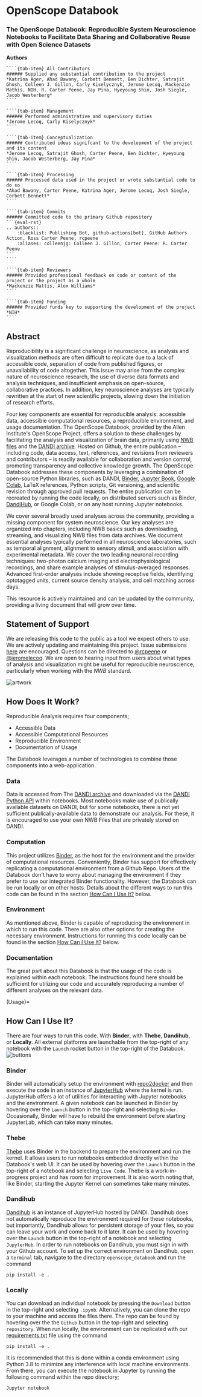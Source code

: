# OpenScope Databook

### The OpenScope Databook: Reproducible System Neuroscience Notebooks to Facilitate Data Sharing and Collaborative Reuse with Open Science Datasets

**Authors**

`````{tab-set}
````{tab-item} All Contributors
###### Supplied any substantial contribution to the project
*Katrina Ager, Ahad Bawany, Corbett Bennett, Ben Dichter, Satrajit Ghosh, Colleen J. Gillon, Carly Kiselycznyk, Jerome Lecoq, Mackenzie Mathis, NIH, R. Carter Peene, Jay Pina, Hyeyoung Shin, Josh Siegle, Jacob Westerberg*
````

````{tab-item} Management
###### Performed administrative and supervisory duties
*Jerome Lecoq, Carly Kiselycznyk*
````

````{tab-item} Conceptualization
###### Contributed ideas signifcant to the development of the project and its content
*Jerome Lecoq, Satrajit Ghosh, Carter Peene, Ben Dichter, Hyeyoung Shin, Jacob Westerberg, Jay Pina*
````

````{tab-item} Processing
###### Processed data used in the project or wrote substantial code to do so
*Ahad Bawany, Carter Peene, Katrina Ager, Jerome Lecoq, Josh Siegle, Corbett Bennett*
````

````{tab-item} Commits
###### Committed code to the primary Github repository
```{eval-rst}
.. authors::
    :blacklist: Publishing Bot, github-actions[bot], GitHub Authors Action, Ross Carter Peene, rcpeene
    :aliases: colleenjg: Colleen J. Gillon, Carter Peene: R. Carter Peene
```
````

````{tab-item} Reviewers
###### Provided professional feedback on code or content of the project or the project as a whole 
*Mackenzie Mattis, Alex Williams*
````

````{tab-item} Funding
###### Provided funds key to supporting the development of the project
*NIH*
````

`````


## Abstract

Reproducibility is a significant challenge in neuroscience, as analysis and visualization methods are often difficult to replicate due to a lack of accessible code, separation of code from published figures, or unavailability of code altogether. This issue may arise from the complex nature of neuroscience research, the use of diverse data formats and analysis techniques, and insufficient emphasis on open-source, collaborative practices. In addition, key neuroscience analyses are typically rewritten at the start of new scientific projects, slowing down the initiation of research efforts.

Four key components are essential for reproducible analysis: accessible data, accessible computational resources, a reproducible environment, and usage documentation. The OpenScope Databook, provided by the Allen Institute's OpenScope Project, offers a solution to these challenges by facilitating the analysis and visualization of brain data, primarily using [NWB files](https://www.nwb.org/) and the [DANDI archive](https://dandiarchive.org/). Hosted on Github, the entire publication – including code, data access, text, references, and revisions from reviewers and contributors – is readily available for collaboration and version control, promoting transparency and collective knowledge growth. The OpenScope Databook addresses these components by leveraging a combination of open-source Python libraries, such as DANDI, [Binder](https://mybinder.org/), [Jupyter Book](https://jupyterbook.org/en/stable/intro.html), [Google Colab](https://colab.research.google.com/), LaTeX references, Python scripts, Git versioning, and scientific revision through approved pull requests. The entire publication can be recreated by running the code locally, on distributed servers such as Binder, [DandiHub](https://hub.dandiarchive.org/), or Google Colab, or on any host running Jupyter notebooks.

We cover several broadly used analyses across the community, providing a missing component for system neuroscience. Our key analyses are organized into chapters, including NWB basics such as downloading, streaming, and visualizing NWB files from data archives. We document essential analyses typically performed in all neuroscience laboratories, such as temporal alignment, alignment to sensory stimuli, and association with experimental metadata. We cover the two leading neuronal recording techniques: two-photon calcium imaging and electrophysiological recordings, and share example analyses of stimulus-averaged responses. Advanced first-order analyses include showing receptive fields, identifying optotagged units, current source density analysis, and cell matching across days.

This resource is actively maintained and can be updated by the community, providing a living document that will grow over time.


## Statement of Support

We are releasing this code to the public as a tool we expect others to use. We are actively updating and maintaining this project. Issue submissions [here](https://github.com/AllenInstitute/openscope_databook/issues) are encouraged. Questions can be directed to [@rcpeene](https://github.com/rcpeene) or [@jeromelecoq](https://github.com/jeromelecoq). We are open to hearing input from users about what types of analysis and visualization might be useful for reproducible neuroscience, particularly when working with the *NWB* standard.



![artwork](../data/images/openscope.png)

## How Does It Work?

Reproducible Analysis requires four components; 
- Accessible Data
- Accessible Computational Resources
- Reproducible Environment
- Documentation of Usage

The Databook leverages a number of technologies to combine those components into a web-application. 

### Data
Data is accessed from The [DANDI archive](https://dandiarchive.org/) and downloaded via the [DANDI Python API](https://dandi.readthedocs.io/en/latest/modref/index.html) within notebooks. Most notebooks make use of publically available datasets on DANDI, but for some notebooks, there is not yet sufficient publically-available data to demonstrate our analysis. For these, it is encouraged to use your own NWB Files that are privately stored on DANDI.

### Computation
This project utilizes [Binder](https://mybinder.org/), as the host for the environment and the provider of computational resources. Conveniently, Binder has support for effectively replicating a computational environment from a Github Repo. Users of the Databook don't have to worry about managing the environment if they prefer to use our integrated Binder functionality. However, the Databook can be run locally or on other hosts. Details about the different ways to run this code can be found in the section [How Can I Use It?](Usage) below.

### Environment
As mentioned above, Binder is capable of reproducing the environment in which to run this code. There are also other options for creating the necessary environment. Instructions for running this code locally can be found in the section [How Can I Use It?](Usage) below.

### Documentation
The great part about this Databook is that the usage of the code is explained within each notebook. The instructions found here should be sufficient for utilizing our code and accurately reproducing a number of different analyses on the relevant data.



(Usage)=
## How Can I Use It?
There are four ways to run this code. With **Binder**, with **Thebe**, **Dandihub**, or **Locally**. All external platforms are launchable from the top-right of any notebook with the `Launch` rocket button in the top-right of the Databook.
![buttons](../data/images/buttons.png)


### Binder
Binder will automatically setup the environment with [repo2docker](https://github.com/jupyterhub/repo2docker) and then execute the code in an instance of [JupyterHub](https://jupyter.org/hub) where the kernel is run. JupyterHub offers a lot of utilities for interacting with Jupyter notebooks and the environment. A given notebook can be launched in Binder by hovering over the `Launch` button in the top-right and selecting `Binder`. Occasionally, Binder will have to rebuild the environment before starting JupyterLab, which can take many minutes. 

### Thebe
[Thebe](https://github.com/executablebooks/thebe) uses Binder in the backend to prepare the environment and run the kernel. It allows users to run notebooks embedded directly within the Databook's web UI. It can be used by hovering over the `Launch` button in the top-right of a notebook and selecting `Live Code`. Thebe is a work-in-progress project and has room for improvement. It is also worth noting that, like Binder, starting the Jupyter Kernel can sometimes take many minutes.

### Dandihub
[Dandihub](https://hub.dandiarchive.org/) is an instance of JupyterHub hosted by DANDI. Dandihub does not automatically reproduce the environment required for these notebooks, but importantly, Dandihub allows for persistent storage of your files, so you can leave your work and come back to it later. It can be used by hovering over the `Launch` button in the top-right of a notebook and selecting `JupyterHub`. In order to run notebooks on Dandihub, you must sign in with your Github account. To set up the correct environment on Dandihub, open a `terminal` tab, navigate to the directory `openscope_databook` and run the command
```
pip install -e .
```

### Locally
You can download an individual notebook by pressing the `Download` button in the top-right and selecting `.ipynb`. Alternatively, you can clone the repo to your machine and access the files there. The repo can be found by hovering over the the `Github` button in the top-right and selecting `repository`. When run locally, the environment can be replicated with our [requirements.txt](https://github.com/AllenInstitute/openscope_databook/blob/main/requirements.txt) file using the command 
```
pip install -e .
```
It is recommended that this is done within a conda environment using Python 3.8 to minimize any interference with local machine environments.
From there, you can execute the notebook in Jupyter by running the following command within the repo directory;
```
Jupyter notebook
```
